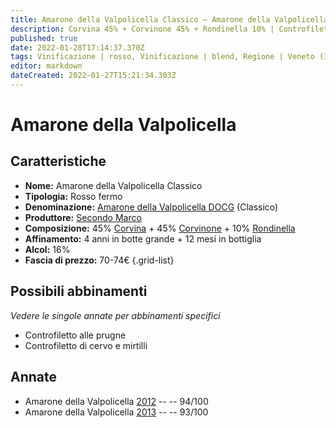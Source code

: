 ```yaml
---
title: Amarone della Valpolicella Classico – Amarone della Valpolicella Classico DOCG – Secondo Marco – Veneto (IT) – 70-74€ – 5★
description: Corvina 45% + Corvinone 45% + Rondinella 10% | Controfiletto alle prugne – Controfiletto di cervo e mirtilli
published: true
date: 2022-01-28T17:14:37.370Z
tags: Vinificazione | rosso, Vinificazione | blend, Regione | Veneto (IT), Vinificazione | fermo, Prezzi | 70-74€, corvina, rondinella, Controfiletto di cervo e mirtilli, corvinone, Controfiletto alle prugne
editor: markdown
dateCreated: 2022-01-27T15:21:34.303Z
---
```


# Amarone della Valpolicella

## Caratteristiche
- **Nome:** <span class="nome">Amarone della Valpolicella Classico</span>
- **Tipologia:** Rosso fermo
- **Denominazione:** <span class="denominazione">[Amarone della Valpolicella DOCG](/denominazioni/Italia/Veneto/DOCG/Amarone-della-Valpolicella) (Classico)</span>
- **Produttore:** <span class="cantina">[Secondo Marco](/produttori/Italia/Veneto/Secondo-Marco)</span> 
- **Composizione:** 45% [Corvina](/vitigni/Italia/bacca-nera/corvina) + 45% [Corvinone](/vitigni/Italia/bacca-nera/corvinone) + 10% [Rondinella](/vitigni/Italia/bacca-nera/rondinella)
- **Affinamento:** 4 anni in botte grande + 12 mesi in bottiglia
- **Alcol:** 16%
- **Fascia di prezzo:** 70-74€
{.grid-list}




## Possibili abbinamenti
*Vedere le singole annate per abbinamenti specifici*

- Controfiletto alle prugne
- Controfiletto di cervo e mirtilli

## Annate
- Amarone della Valpolicella [2012](vini/Italia/Veneto/Secondo-Marco/Amarone-della-Valpolicella/2012) -- <span class="star-5"></span> -- 94/100
- Amarone della Valpolicella [2013](vini/Italia/Veneto/Secondo-Marco/Amarone-della-Valpolicella/2013) -- <span class="star-5"></span> -- 93/100
